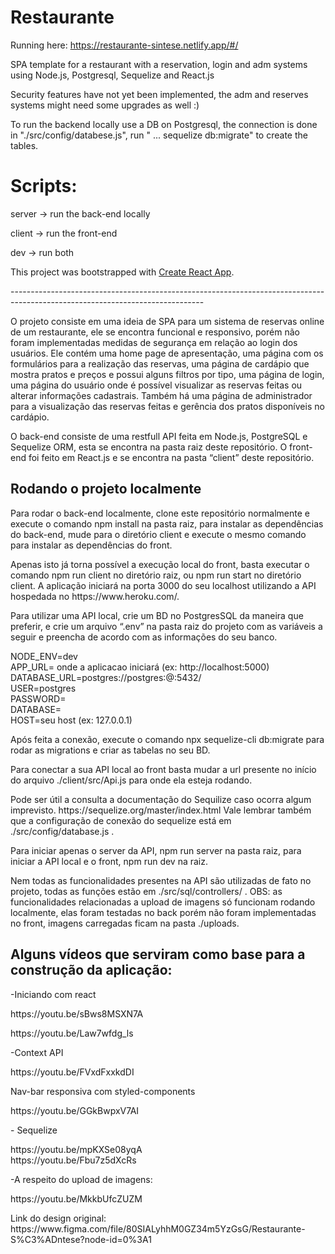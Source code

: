 # Restaurante

Running here: https://restaurante-sintese.netlify.app/#/

<p>SPA template for a restaurant with a reservation, login and adm systems using Node.js, Postgresql, Sequelize and React.js</p>

<p>Security features have not yet been implemented, the adm and reserves systems might need some upgrades as well :)</p>

<p>To run the backend locally use a DB on Postgresql, the connection is done in "./src/config/databese.js", run  " ... sequelize db:migrate" to create the tables.</p>

# Scripts:
<p>server -> run the back-end locally</p>
<p>client -> run the front-end</p>
<p>dev -> run both</p>


This project was bootstrapped with [Create React App](https://github.com/facebook/create-react-app).


<p>------------------------------------------------------------------------------------------------------------------------------</p>

<p>O projeto consiste em uma ideia de SPA para um sistema de reservas online de um restaurante, ele se encontra funcional e responsivo, porém não foram implementadas medidas de segurança em relação ao login dos usuários. Ele contém uma home page de apresentação, uma página com os formulários para a realização das reservas, uma página de cardápio que mostra pratos e preços e possui alguns filtros por tipo, uma página de login, uma página do usuário onde é possível visualizar as reservas feitas ou alterar informações cadastrais. Também há uma página de administrador para a visualização das reservas feitas e gerência dos pratos disponíveis no cardápio.</p>

<p> O back-end consiste de uma restfull API feita em Node.js, PostgreSQL e Sequelize ORM, esta se encontra na pasta raiz deste repositório. O front-end foi feito em React.js e se encontra na pasta “client” deste repositório. </p>

<h2>Rodando o projeto localmente</h2>

<p>Para rodar o back-end localmente, clone este repositório normalmente e execute o comando npm install na pasta raiz, para instalar as dependências do back-end, mude para o diretório client e execute o mesmo comando para instalar as dependências do front. </p>

<p>Apenas isto já torna possível a execução local do front, basta executar o comando npm run client no diretório raiz, ou npm run start no diretório client. A aplicação iniciará na porta 3000 do seu localhost utilizando a API hospedada no https://www.heroku.com/.</p>

<p>Para utilizar uma API local, crie um BD no PostgresSQL da maneira que preferir, e crie um arquivo “.env” na pasta raiz do projeto com as variáveis a seguir e preencha de acordo com as informações do seu banco.</p>

<p>
NODE_ENV=dev <br>
APP_URL= onde a aplicacao iniciará (ex: http://localhost:5000) <br>
DATABASE_URL=postgres://postgres:<sua senha>@<seu host>:5432/<nome do seu banco> <br>
USER=postgres <br>
PASSWORD=<sua senha> <br>
DATABASE=<nome do seu banco> <br>
HOST=seu host (ex: 127.0.0.1)
</p>

<p>Após feita a conexão, execute o comando npx sequelize-cli db:migrate para rodar as migrations e criar as tabelas no seu BD.</p>

<p>Para conectar a sua API local ao front basta mudar a url presente no início do arquivo ./client/src/Api.js para onde ela esteja rodando.</p>

<p>Pode ser útil a consulta a documentação do Sequilize caso ocorra algum imprevisto. https://sequelize.org/master/index.html
Vale lembrar também que a configuração de conexão do sequelize está em ./src/config/database.js .</p>

<p>Para iniciar apenas o server da API, npm run server na pasta raiz, para iniciar a API local e o front, npm run dev na raiz.</p>

<p>Nem todas as funcionalidades presentes na API são utilizadas de fato no projeto, todas as funções estão em ./src/sql/controllers/ . OBS: as funcionalidades relacionadas a upload de imagens só funcionam rodando localmente, elas foram testadas no back porém não foram implementadas no front, imagens carregadas ficam na pasta ./uploads.</p>

<h2>Alguns vídeos que serviram como base para a construção da aplicação:</h2>

<span>-Iniciando com react</span>
<p>https://youtu.be/sBws8MSXN7A <br>
<p>https://youtu.be/Law7wfdg_ls</p>

<span>-Context API</span>
<p>https://youtu.be/FVxdFxxkdDI</p>

<span>Nav-bar responsiva com styled-components</span>
<p>https://youtu.be/GGkBwpxV7AI</p>

<span>- Sequelize</span>
<p>https://youtu.be/mpKXSe08yqA <br>
https://youtu.be/Fbu7z5dXcRs</p>
</p>
<span>-A respeito do upload de imagens:</span>
<p>https://youtu.be/MkkbUfcZUZM</p>

<p>Link do design original: https://www.figma.com/file/80SIALyhhM0GZ34m5YzGsG/Restaurante-S%C3%ADntese?node-id=0%3A1 </p>

